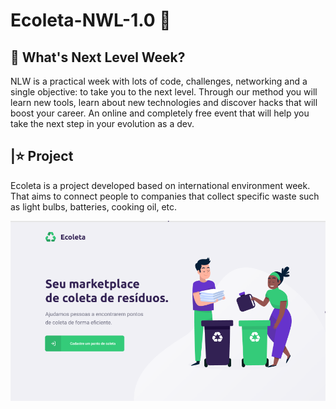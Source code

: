 # Ecoleta-NWL-1.0 :rocket:


## :dart: What's Next Level Week?

NLW is a practical week with lots of code, challenges, networking and a single objective: to take you to the next level. Through our method you will learn new tools, learn about new technologies and discover hacks that will boost your career. An online and completely free event that will help you take the next step in your evolution as a dev.

## |:star: Project

Ecoleta is a project developed based on international environment week. That aims to connect people to companies that collect specific waste such as light bulbs, batteries, cooking oil, etc.

![imagem](https://github.com/Pamylla/Ecoleta-NWL-1.0/blob/master/public/assets/home.png)

